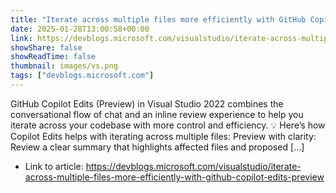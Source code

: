 ```yaml
---
title: "Iterate across multiple files more efficiently with GitHub Copilot Edits (Preview)"
date: 2025-01-28T13:00:58+00:00
link: https://devblogs.microsoft.com/visualstudio/iterate-across-multiple-files-more-efficiently-with-github-copilot-edits-preview
showShare: false
showReadTime: false
thumbnail: images/vs.png
tags: ["devblogs.microsoft.com"]
---
```

GitHub Copilot Edits (Preview) in Visual Studio 2022 combines the conversational flow of chat and an inline review experience to help you iterate across your codebase with more control and efficiency. 💡 Here’s how Copilot Edits helps with iterating across multiple files: Preview with clarity: Review a clear summary that highlights affected files and proposed […]

- Link to article: https://devblogs.microsoft.com/visualstudio/iterate-across-multiple-files-more-efficiently-with-github-copilot-edits-preview